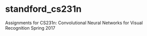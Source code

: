 # standford_cs231n
Assignments for CS231n: Convolutional Neural Networks for Visual Recognition Spring 2017
